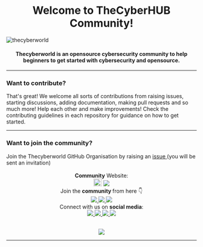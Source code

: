 <div align="center">
    <h1>
        Welcome to TheCyberHUB Community!
    </h1> 
</div>

![thecyberworld](https://user-images.githubusercontent.com/44284877/207358244-0ceba8fb-6ff0-4d51-99c6-523dd57943e3.png "thecyberworld")

<div align="center">
    <h4>
        Thecyberworld is an opensource cybersecurity community to help beginners to get started with cybersecurity and opensource.
    </h4>
</div>


---

### Want to contribute?

That's great! We welcome all sorts of contributions from raising issues, starting discussions, adding documentation, making pull requests and so much more! Help each other and make improvements!
Check the contributing guidelines in each repository for guidance on how to get started.

---
<div align"center">
<h3> Want to join the community? </h3> 
Join the Thecyberworld GitHub Organisation by raising an <a href="https://github.com/th3cyb3rhub/support/issues/new?assignees=&labels=invite+me+to+the+organisation&template=invitation.yml&title=Please+invite+me+to+the+GitHub+Community+Organization"> issue </a>  (you will be sent an invitation)
  <br>
  <br>

</div>
<div align="center">
  <b>Community</b> Website:
  <br>
  <img src="https://user-images.githubusercontent.com/44284877/207346937-5c82dfeb-e46d-4d0c-8a8a-d5e87387910a.png" width="22" height="20"/>
  <a href="https://thecyberhub.org/" >
    <img src="https://img.shields.io/badge/thecyberhub.org-0d1117">
  </a>
</div>

<div align="center">
Join the <b> community </b> from here 👇
<br>
  <a href="https://github.com/th3cyb3rhub/support/issues/new?assignees=&labels=invite+me+to+the+organisation&template=invitation.yml&title=Please+invite+me+to+the+GitHub+Community+Organization">
    <img src="https://img.shields.io/badge/GitHub-0d1117?style=for-the-badge&logo=github&logoColor=white">
  </a> 
  <a href="https://discord.gg/QHBPq6xP5p">
    <img src="https://img.shields.io/badge/Discord-0d1117?style=for-the-badge&logo=discord&logoColor=white">
  </a>  <a href="https://t.me/th3cyb3rhub">
    <img src="https://img.shields.io/badge/Telegram-0d1117?style=for-the-badge&logo=telegram&logoColor=white">
  </a>
</div>

<div align="center">
Connect with us on <b>social media</b>:
<br>
    <a href="https://twitter.com/th3cyb3rhub">
        <img src="https://img.shields.io/badge/Twitter-0d1117?style=for-the-badge&logo=twitter&logoColor=white">
    </a>
    <a href="https://www.instagram.com/th3cyb3rhub">
        <img src="https://img.shields.io/badge/Instagram-0d1117?style=for-the-badge&logo=instagram&logoColor=white">
    </a> 
    <a href="https://www.linkedin.com/company/th3cyb3rhub/">
        <img src="https://img.shields.io/badge/LinkedIn-0d1117?style=for-the-badge&logo=linkedin&logoColor=white">
    </a> 
    <a href="https://www.youtube.com/@th3cyb3rhub?sub_confirmation=1">
        <img src="https://img.shields.io/badge/YouTube-0d1117?style=for-the-badge&logo=youtube&logoColor=white">
    </a>
</div>

<br>

<div align="center">
  
  [![](https://visitcount.itsvg.in/api?id=th3cyb3rhub&label=Community%20Views&color=12&icon=2&pretty=false)](https://visitcount.itsvg.in)

</div>

---
